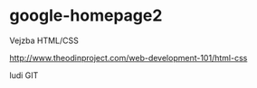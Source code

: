 # google-homepage2
Vejzba HTML/CSS

http://www.theodinproject.com/web-development-101/html-css

ludi GIT